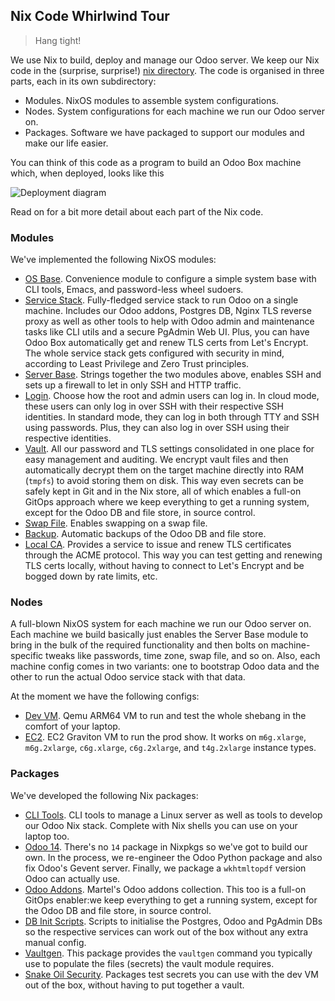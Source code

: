 Nix Code Whirlwind Tour
-----------------------
> Hang tight!

We use Nix to build, deploy and manage our Odoo server. We keep our
Nix code in the (surprise, surprise!) [nix directory][nix-dir]. The
code is organised in three parts, each in its own subdirectory:

- Modules. NixOS modules to assemble system configurations.
- Nodes. System configurations for each machine we run our Odoo
  server on.
- Packages. Software we have packaged to support our modules and
  make our life easier.

You can think of this code as a program to build an Odoo Box machine
which, when deployed, looks like this

![Deployment diagram][dia.deployment]

Read on for a bit more detail about each part of the Nix code.


### Modules

We've implemented the following NixOS modules:

- [OS Base][os-base]. Convenience module to configure a simple
  system base with CLI tools, Emacs, and password-less wheel
  sudoers.
- [Service Stack][svc-stack]. Fully-fledged service stack to run
  Odoo on a single machine. Includes our Odoo addons, Postgres DB,
  Nginx TLS reverse proxy as well as other tools to help with Odoo
  admin and maintenance tasks like CLI utils and a secure PgAdmin
  Web UI. Plus, you can have Odoo Box automatically get and renew
  TLS certs from Let's Encrypt. The whole service stack gets configured
  with security in mind, according to Least Privilege and Zero Trust
  principles.
- [Server Base][svr-base]. Strings together the two modules above,
  enables SSH and sets up a firewall to let in only SSH and HTTP
  traffic.
- [Login][login]. Choose how the root and admin users can log in.
  In cloud mode, these users can only log in over SSH with their
  respective SSH identities. In standard mode, they can log in both
  through TTY and SSH using passwords. Plus, they can also log in
  over SSH using their respective identities.
- [Vault][vault]. All our password and TLS settings consolidated in
  one place for easy management and auditing. We encrypt vault files
  and then automatically decrypt them on the target machine directly
  into RAM (`tmpfs`) to avoid storing them on disk. This way even
  secrets can be safely kept in Git and in the Nix store, all of
  which enables a full-on GitOps approach where we keep everything
  to get a running system, except for the Odoo DB and file store,
  in source control.
- [Swap File][swap]. Enables swapping on a swap file.
- [Backup][backup]. Automatic backups of the Odoo DB and file
  store.
- [Local CA][local-ca]. Provides a service to issue and renew TLS
  certificates through the ACME protocol. This way you can test
  getting and renewing TLS certs locally, without having to connect
  to Let's Encrypt and be bogged down by rate limits, etc.


### Nodes

A full-blown NixOS system for each machine we run our Odoo server
on. Each machine we build basically just enables the Server Base
module to bring in the bulk of the required functionality and then
bolts on machine-specific tweaks like passwords, time zone, swap
file, and so on. Also, each machine config comes in two variants:
one to bootstrap Odoo data and the other to run the actual Odoo
service stack with that data.

At the moment we have the following configs:

- [Dev VM][devm]. Qemu ARM64 VM to run and test the whole shebang
  in the comfort of your laptop.
- [EC2][ec2]. EC2 Graviton VM to run the prod show. It works on
  `m6g.xlarge`, `m6g.2xlarge`, `c6g.xlarge`, `c6g.2xlarge`, and
  `t4g.2xlarge` instance types.


### Packages

We've developed the following Nix packages:

- [CLI Tools][cli]. CLI tools to manage a Linux server as well as
  tools to develop our Odoo Nix stack. Complete with Nix shells you
  can use on your laptop too.
- [Odoo 14][odoo]. There's no `14` package in Nixpkgs so we've got
  to build our own. In the process, we re-engineer the Odoo Python
  package and also fix Odoo's Gevent server. Finally, we package a
  `wkhtmltopdf` version Odoo can actually use.
- [Odoo Addons][addons]. Martel's Odoo addons collection. This too
  is a full-on GitOps enabler:we keep everything to get a running
  system, except for the Odoo DB and file store, in source control.
- [DB Init Scripts][db-init]. Scripts to initialise the Postgres,
  Odoo and PgAdmin DBs so the respective services can work out of
  the box without any extra manual config.
- [Vaultgen][vaultgen]. This package provides the `vaultgen` command
  you typically use to populate the files (secrets) the vault module
  requires.
- [Snake Oil Security][snakeoil-sec]. Packages test secrets you can
  use with the dev VM out of the box, without having to put together
  a vault.




[addons]: ../nix/pkgs/odoo-addons/docs.md
[backup]: ../nix/modules/backup/docs.md
[dia.deployment]: ./diagrams/deployment.greyscale.png
[cli]: ../nix/pkgs/cli-tools/docs.md
[db-init]: ../nix/pkgs/db-init/docs.md
[devm]: ../nix/nodes/devm-aarch64/
[ec2]: ../nix/nodes/ec2-aarch64/
[local-ca]: ../nix/modules/local-ca/docs.md
[login]: ../nix/modules/login/docs.md
[nix-dir]: ../nix/
[odoo]: ../nix/pkgs/odoo-14/docs.md
[os-base]: ../nix/modules/os-base.nix
[snakeoil-sec]: ../nix/pkgs/snakeoil-sec/docs.md
[svc-stack]: ../nix/modules/service-stack/docs.md
[svr-base]: ../nix/modules/server-base.nix
[swap]: ../nix/modules/swap-file.nix
[vault]: ../nix/modules/vault/docs.md
[vaultgen]: ../nix/pkgs/vaultgen/docs.md
